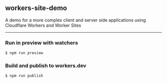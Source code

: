 ## workers-site-demo

A demo for a more complex client and server side applications using Cloudflare Workers and Worker Sites

<hr>

### Run in preview with watchers

```bash
$ npm run preview
```

### Build and publish to workers.dev

```bash
$ npm run publish
```

